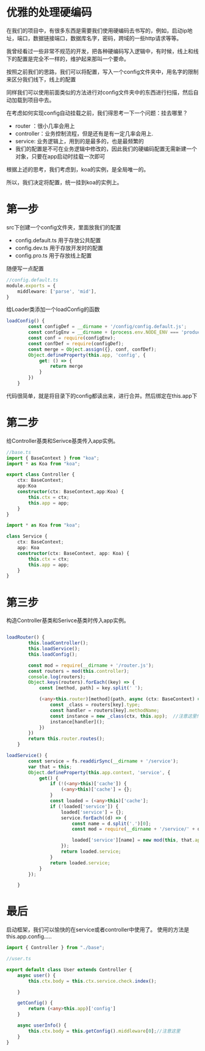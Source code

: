优雅的处理硬编码
====

在我们的项目中，有很多东西是需要我们使用硬编码去书写的，例如，启动ip地址，端口，数据链接端口，数据库名字，密码，跨域的一些http请求等等。

我曾经看过一些非常不规范的开发，把各种硬编码写入逻辑中，有时候，线上和线下的配置是完全不一样的，维护起来那叫一个要命。

按照之前我们的思路，我们可以将配置，写入一个config文件夹中，用名字的限制来区分我们线下，线上的配置

同样我们可以使用前面类似的方法进行对config文件夹中的东西进行扫描，然后自动加载到项目中去。

在考虑如何实现config自动挂载之前，我们得思考一下一个问题：挂去哪里？

- router ：很小几率会用上
- controller：业务控制流程，但是还有是有一定几率会用上.
- service: 业务逻辑上，用到的是最多的，也是最频繁的
- 我们的配置是不可在业务逻辑中修改的，因此我们的硬编码配置无需新建一个对象，只要在app启动时挂载一次即可

根据上述的思考，我们考虑到，koa的实例，是全局唯一的。

所以，我们决定将配置，统一挂到koa的实例上。


第一步
====
src下创建一个config文件夹，里面放我们的配置

- config.default.ts 用于存放公共配置
- config.dev.ts 用于存放开发时的配置
- config.pro.ts 用于存放线上配置

随便写一点配置
```ts
//config.default.ts 
module.exports = {
    middleware: ['parse', 'mid'],
}
```


给Loader类添加一个loadConfig的函数
```js
loadConfig() {
        const configDef = __dirname + '/config/config.default.js';
        const configEnv = __dirname + (process.env.NODE_ENV === 'production' ? '/config/config.pro.js' : '/config/config.dev.js');
        const conf = require(configEnv);
        const confDef = require(configDef);
        const merge = Object.assign({}, conf, confDef);
        Object.defineProperty(this.app, 'config', {
            get: () => {
                return merge
            }
        })
    }
```
代码很简单，就是将目录下的config都读出来，进行合并。然后绑定在this.app下

第二步
====
给Controller基类和Serivce基类传入app实例。

```ts
//base.ts
import { BaseContext } from "koa";
import * as Koa from "koa";

export class Controller {
    ctx: BaseContext;
    app:Koa
    constructor(ctx: BaseContext,app:Koa) {
        this.ctx = ctx;
        this.app = app;
    }
}

import * as Koa from "koa";

class Service {
    ctx: BaseContext;
    app: Koa
    constructor(ctx: BaseContext, app: Koa) {
        this.ctx = ctx;
        this.app = app;
    }
}


```

第三步 
===
构造Controller基类和Serivce基类时传入app实例。

```ts

loadRouter() {
        this.loadController();
        this.loadService();
        this.loadConfig();

        const mod = require(__dirname + '/router.js');
        const routers = mod(this.controller);
        console.log(routers);
        Object.keys(routers).forEach((key) => {
            const [method, path] = key.split(' ');

            (<any>this.router)[method](path, async (ctx: BaseContext) => {
                const _class = routers[key].type;
                const handler = routers[key].methodName;
                const instance = new _class(ctx, this.app);  //注意这里传入
                instance[handler]();
            })
        })
        return this.router.routes();
    }

loadService() {
        const service = fs.readdirSync(__dirname + '/service');
        var that = this;
        Object.defineProperty(this.app.context, 'service', {
            get() {
                if (!(<any>this)['cache']) {
                    (<any>this)['cache'] = {};
                }
                const loaded = (<any>this)['cache'];
                if (!loaded['service']) {
                    loaded['service'] = {};
                    service.forEach((d) => {
                        const name = d.split('.')[0];
                        const mod = require(__dirname + '/service/' + d);

                        loaded['service'][name] = new mod(this, that.app);  //注意这里传入
                    });
                    return loaded.service;
                }
                return loaded.service;
            }
        });

    }
```

最后
====
启动框架，我们可以愉快的在service或者controller中使用了。
使用的方法是this.app.config.....

```ts
import { Controller } from "./base";

//user.ts

export default class User extends Controller {
    async user() {
        this.ctx.body = this.ctx.service.check.index();

    }

    getConfig() {
        return (<any>this.app)['config']
    }

    async userInfo() {
        this.ctx.body = this.getConfig().middleware[0];//注意这里
    }
}
```
